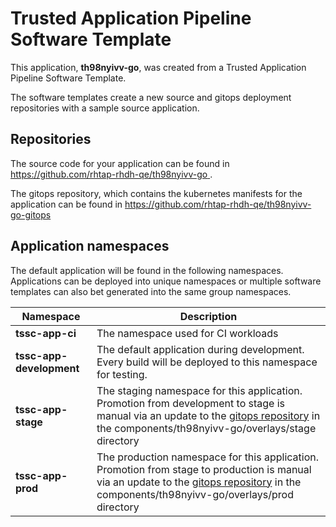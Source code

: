 # Trusted Application Pipeline Software Template

This application, **th98nyivv-go**, was created from a Trusted Application Pipeline Software Template.

The software templates create a new source and gitops deployment repositories with a sample source application. 

## Repositories

The source code for your application can be found in [https://github.com/rhtap-rhdh-qe/th98nyivv-go ](https://github.com/rhtap-rhdh-qe/th98nyivv-go ).
 
The gitops repository, which contains the kubernetes manifests for the application can be found in 
[https://github.com/rhtap-rhdh-qe/th98nyivv-go-gitops ](https://github.com/rhtap-rhdh-qe/th98nyivv-go-gitops ) 

## Application namespaces 

The default application will be found in the following namespaces. Applications can be deployed into unique namespaces or multiple software templates can also bet generated into the same group namespaces.  

|  Namespace   |  Description   |  
| -------- | -------- |
| **tssc-app-ci** | The namespace used for CI workloads |
| **tssc-app-development** | The default application during development. Every build will be deployed to this namespace for testing. |
| **tssc-app-stage** | The staging namespace for this application. Promotion from development to stage is manual via an update to the [gitops repository](https://github.com/rhtap-rhdh-qe/th98nyivv-go-gitops ) in the components/th98nyivv-go/overlays/stage directory |
| **tssc-app-prod** | The production namespace for this application. Promotion from stage to production is manual via an update to the [gitops repository](https://github.com/rhtap-rhdh-qe/th98nyivv-go-gitops ) in the components/th98nyivv-go/overlays/prod directory |